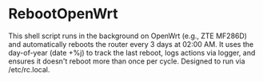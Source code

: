 # RebootOpenWrt
This shell script runs in the background on OpenWrt (e.g., ZTE MF286D) and automatically reboots the router every 3 days at 02:00 AM. It uses the day-of-year (date +%j) to track the last reboot, logs actions via logger, and ensures it doesn't reboot more than once per cycle. Designed to run via /etc/rc.local.
